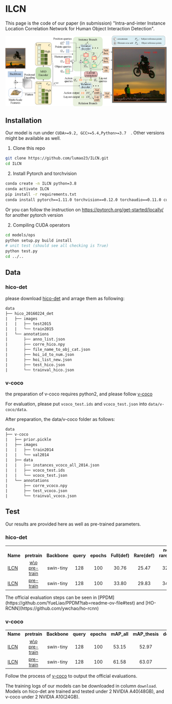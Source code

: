 # ILCN
This page is the code of our paper (in submission) "Intra-and-inter Instance Location Correlation Network for Human Object Interaction Detection".

![image](pictures/ILCN.jpg)

## Installation
Our model is run under ```CUDA>=9.2, GCC>=5.4,Python>=3.7  ```. Other versions might be available as well.

1. Clone this repo
```sh
git clone https://github.com/lumao23/ILCN.git
cd ILCN
```

2. Install Pytorch and torchvision
```sh
conda create -n ILCN python=3.8
conda activate ILCN
pip install -r requirements.txt
conda install pytorch==1.11.0 torchvision==0.12.0 torchaudio==0.11.0 cudatoolkit=11.3 -c pytorch
```
Or you can follow the instruction on https://pytorch.org/get-started/locally/ for another pytorch version

2. Compiling CUDA operators
```sh
cd models/ops
python setup.py build install
# unit test (should see all checking is True)
python test.py
cd ../..
```

## Data

### hico-det
please download [hico-det](https://websites.umich.edu/~ywchao/hico/) and arrage them as following:
```
data
├── hico_20160224_det
|   ├── images
|   |   ├── test2015
|   |   └── train2015
|   └── annotations
|       ├── anno_list.json
|       ├── corre_hico.npy
|       ├── file_name_to_obj_cat.json
|       ├── hoi_id_to_num.json
|       ├── hoi_list_new.json
|       ├── test_hico.json
|       └── trainval_hico.json
```
### v-coco
the preparation of v-coco requires python2, and please follow [v-coco](https://github.com/s-gupta/v-coco)

For evaluation, please put `vcoco_test.ids` and `vcoco_test.json` into `data/v-coco/data`.

After preparation, the data/v-coco folder as follows:
```
data
├── v-coco
|   ├── prior.pickle
|   ├── images
|   |   ├── train2014
|   |   └── val2014
|   ├── data
|   |   ├── instances_vcoco_all_2014.json
|   |   ├── vcoco_test.ids
|   |   └── vcoco_test.json
|   └── annotations
|       ├── corre_vcoco.npy
|       ├── test_vcoco.json
|       └── trainval_vcoco.json
```

## Test
Our results are provided here as well as pre-trained parameters.
### hico-det
<table><tbody>
<!-- START TABLE -->
<!-- TABLE HEADER -->
<th valign="bottom">Name</th>
 <th valign="bottom">pretrain</th>
<th valign="bottom">Backbone</th>
<th valign="bottom">query</th>
<th valign="bottom">epochs</th>
<th valign="bottom">Full(def)</th>
 <th valign="bottom">Rare(def)</th>
 <th valign="bottom">non-rare(def)</th>
<th valign="bottom">download</th>
<!-- TABLE BODY -->
 <tr><td align="left"><a href="https://github.com/lumao23/ILCN/blob/main/hico_tools/train_hico_swin_all_3dec_3numfeat_ImageNet.sh">ILCN</a></td>
<td align="center"><a href="https://github.com/SwinTransformer/storage/releases/download/v1.0.0/swin_tiny_patch4_window7_224.pth">w\o pre-train</a></td>
<td align="center">swin-tiny</td>
<td align="center">128</td>
<td align="center">100</td>
<td align="center">30.76</td>
<td align="center">25.47</td>
<td align="center">32.34</td>
<td align="center"><a href="https://drive.google.com/drive/u/1/folders/1AtQVLvNIRqv5-yh-YEKgq9d-Y5vkV1Pp">model</a></td>
 <tr><td align="left"><a href="https://github.com/lumao23/ILCN/blob/main/hico_tools/train_hico_swin_all_6dec_4numfeat_COCO.sh">ILCN<a/></td>
<td align="center"><a href="https://drive.google.com/drive/u/1/folders/1NVror7POAtsqQZUfQGg-2jbON9PTWzW2">pre-train</a></td>
<td align="center">swin-tiny</td>
<td align="center">128</td>
<td align="center">100</td>
<td align="center">33.80</td>
<td align="center">29.83</td>
<td align="center">34.99</td>
<td align="center"><a href="https://drive.google.com/drive/u/1/folders/1mBhwv_R7pydwKHhwdDglzMdXng6H03nQ">model</a></td>
</tbody></table>
The official evaluation steps can be seen in [PPDM](https://github.com/YueLiao/PPDM?tab=readme-ov-file#test) and [HO-RCNN](https://github.com/ywchao/ho-rcnn)

### v-coco
<table><tbody>
<!-- START TABLE -->
<!-- TABLE HEADER -->
<th valign="bottom">Name</th>
 <th valign="bottom">pretrain</th>
<th valign="bottom">Backbone</th>
<th valign="bottom">query</th>
<th valign="bottom">epochs</th>
<th valign="bottom">mAP_all</th>
 <th valign="bottom">mAP_thesis</th>
<th valign="bottom">download</th>
<!-- TABLE BODY -->
 <tr><td align="left"><a href="https://github.com/lumao23/ILCN/blob/main/vcoco_tools/train_vcoco_swin_all_6dec_4numfeat_ImageNet.sh">ILCN</a></td>
<td align="center"><a href="https://github.com/SwinTransformer/storage/releases/download/v1.0.0/swin_tiny_patch4_window7_224.pth">w\o pre-train</a></td>
<td align="center">swin-tiny</td>
<td align="center">128</td>
<td align="center">100</td>
<td align="center">53.15</td>
<td align="center">52.97</td>
<td align="center"><a href="https://drive.google.com/drive/u/1/folders/1AtQVLvNIRqv5-yh-YEKgq9d-Y5vkV1Pp">model</a></td>
 <tr><td align="left"><a href="https://github.com/lumao23/ILCN/blob/main/vcoco_tools/train_vcoco_swin_all_6dec_4numfeat_COCO.sh">ILCN<a/></td>
<td align="center"><a href="https://drive.google.com/drive/u/1/folders/1NVror7POAtsqQZUfQGg-2jbON9PTWzW2">pre-train</a></td>
<td align="center">swin-tiny</td>
<td align="center">128</td>
<td align="center">100</td>
<td align="center">61.58</td>
<td align="center">63.07</td>
<td align="center"><a href="https://drive.google.com/drive/u/1/folders/1mBhwv_R7pydwKHhwdDglzMdXng6H03nQ">model</a></td>
</tbody></table>

Follow the process of [v-coco](https://github.com/s-gupta/v-coco) to output the official evaluations.


The training logs of our models can be downloaded in column `download`. Models on hico-det are trained and tested under 2 NVIDIA A40(48GB), and v-coco under 2 NVIDIA A10(24GB).

